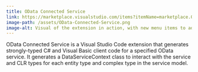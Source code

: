 ```yaml
---
title: OData Connected Service
link: https://marketplace.visualstudio.com/items?itemName=marketplace.ODataConnectedService
image-path: /assets/OData-Connected-Service.png
image-alt: Visual of the extension in action, with new menu items to add a connected service.
---
```

OData Connected Service is a Visual Studio Code extension that generates strongly-typed C# and Visual Basic client code for a specified OData service. It generates a DataServiceContext class to interact with the service and CLR types for each entity type and complex type in the service model.